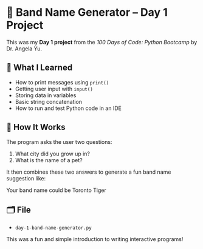 # 🎸 Band Name Generator – Day 1 Project

This was my **Day 1 project** from the *100 Days of Code: Python Bootcamp* by Dr. Angela Yu.

## 🧠 What I Learned

- How to print messages using `print()`
- Getting user input with `input()`
- Storing data in variables
- Basic string concatenation
- How to run and test Python code in an IDE

## 🚀 How It Works

The program asks the user two questions:
1. What city did you grow up in?
2. What is the name of a pet?

It then combines these two answers to generate a fun band name suggestion like:

Your band name could be Toronto Tiger

## 🗂️ File
- `day-1-band-name-generator.py`

This was a fun and simple introduction to writing interactive programs!
